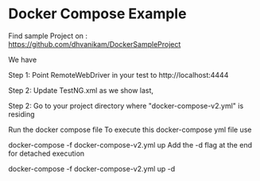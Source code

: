 # Docker Compose Example

Find sample Project on : https://github.com/dhvanikam/DockerSampleProject 

We have 

Step 1: Point RemoteWebDriver in your test to http://localhost:4444 



Step 2: Update TestNG.xml as we show last,


Step 2: Go to your project directory where "docker-compose-v2.yml" is residing

Run the docker compose file
To execute this docker-compose yml file use

docker-compose -f docker-compose-v2.yml up
Add the -d flag at the end for detached execution

docker-compose -f docker-compose-v2.yml up -d
